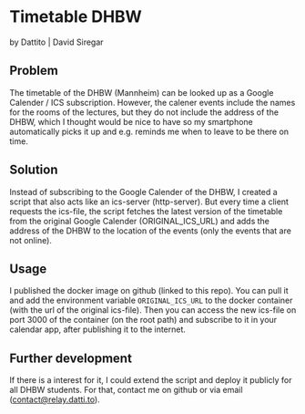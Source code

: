 # Timetable DHBW

by Dattito | David Siregar

## Problem

The timetable of the DHBW (Mannheim) can be looked up as a Google Calender / ICS subscription.
However, the calener events include the names for the rooms of the lectures, but they do not include the
address of the DHBW, which I thought would be nice to have so my smartphone automatically picks it up
and e.g. reminds me when to leave to be there on time.

## Solution

Instead of subscribing to the Google Calender of the DHBW, I created a script that also acts like an ics-server (http-server).
But every time a client requests the ics-file, the script fetches the latest version of the timetable from the original
Google Calender (ORIGINAL_ICS_URL) and adds the address of the DHBW to the location of the events (only the events that are not online).

## Usage

I published the docker image on github (linked to this repo). You can pull it and add the environment variable `ORIGINAL_ICS_URL` to the docker container (with the url of the original ics-file).
Then you can access the new ics-file on port 3000 of the container (on the root path) and subscribe to it in your calendar app, after publishing it to the internet.

## Further development

If there is a interest for it, I could extend the script and deploy it publicly for all DHBW students.
For that, contact me on github or via email (contact@relay.datti.to).
